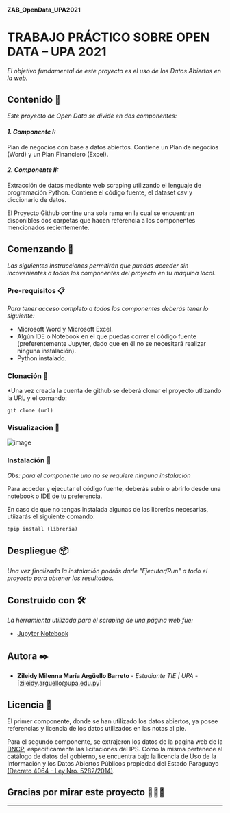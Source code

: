 #### ZAB_OpenData_UPA2021
# TRABAJO PRÁCTICO SOBRE OPEN DATA – UPA 2021

_El objetivo fundamental de este proyecto es el uso de los Datos Abiertos en la web._

## Contenido 📑

_Este proyecto de Open Data se divide en dos componentes:_

 #### _1. Componente I:_ 
 Plan de negocios con base a datos abiertos. Contiene un Plan de negocios (Word) y un Plan Financiero (Excel).
  
 #### _2. Componente II:_
 Extracción de datos mediante web scraping utilizando el lenguaje de programación Python. Contiene el código fuente, el dataset csv y diccionario de datos.


El Proyecto Github contine una sola rama en la cual se encuentran disponibles dos carpetas que hacen referencia a los componentes mencionados recientemente. 


## Comenzando 🚀 

_Las siguientes instrucciones permitirán que puedas acceder sin incovenientes a todos los componentes del proyecto en tu máquina local._

### Pre-requisitos 📋

_Para tener acceso completo a todos los componentes deberás tener lo siguiente:_

* Microsoft Word y Microsoft Excel.
* Algún IDE o Notebook en el que puedas correr el código fuente (preferentemente Jupyter, dado que en él no se necesitará realizar ninguna instalación).
* Python instalado. 

### Clonación 👥
*Una vez creada la cuenta de github se deberá clonar el proyecto utlizando la URL y el comando:

```
git clone (url)
```

### Visualización 🧐

![image](https://user-images.githubusercontent.com/71017838/122658995-07ddfc00-d141-11eb-9d4f-591b5b830bdd.png)

### Instalación 🔧

_Obs: para el componente uno no se requiere ninguna instalación_

Para acceder y ejecutar el código fuente, deberás subir o abrirlo desde una notebook o IDE de tu preferencia. 

En caso de que no tengas instalada algunas de las librerías necesarias, utiizarás el siguiente comando:
```
!pip install (libreria)
```

## Despliegue 📦

_Una vez finalizada la instalación podrás darle "Ejecutar/Run" a todo el proyecto para obtener los resultados._


## Construido con 🛠️

_La herramienta utilizada para el scraping de una página web fue:_

* [Jupyter Notebook](https://jupyter.org/)

## Autora ✒️

* **Zileidy Milenna María Argüello Barreto** - *Estudiante TIE | UPA* - [zileidy.arguello@upa.edu.py]

## Licencia 📄

El primer componente, donde se han utilizado los datos abiertos, ya posee referencias y licencia de los datos utilizados en las notas al pie.

Para el segundo componente, se extrajeron los datos de la pagina web de la [DNCP](https://www.contrataciones.gov.py/), específicamente las licitaciones del IPS. Como la misma pertenece al catálogo de datos del gobierno, se encuentra bajo la licencia de Uso de la Información y los Datos Abiertos Públicos propiedad del Estado Paraguayo [(Decreto 4064 - Ley Nro. 5282/2014)](https://www.paraguay.gov.py/datos-abiertos/licencias).

## Gracias por mirar este proyecto 📢🤓🎁

---
